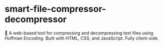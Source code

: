 # smart-file-compressor-decompressor
🔄 A web-based tool for compressing and decompressing text files using Huffman Encoding. Built with HTML, CSS, and JavaScript. Fully client-side.
